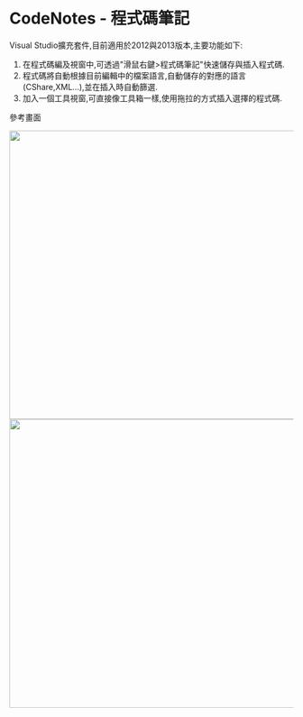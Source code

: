 CodeNotes - 程式碼筆記
=========

Visual Studio擴充套件,目前適用於2012與2013版本,主要功能如下:

1. 在程式碼編及視窗中,可透過"滑鼠右鍵>程式碼筆記"快速儲存與插入程式碼.
2. 程式碼將自動根據目前編輯中的檔案語言,自動儲存的對應的語言(CShare,XML...),並在插入時自動篩選.
3. 加入一個工具視窗,可直接像工具箱一樣,使用拖拉的方式插入選擇的程式碼.

參考畫面

<img border="0" src="http://1.bp.blogspot.com/-2Q_KbuivUgw/U1CXp5xI1GI/AAAAAAAABlE/wTPzSkEKHFg/s1600/SaveCode.png" height="512" width="640">
<br/>
<img border="0" src="http://2.bp.blogspot.com/-cvuRA7cOAtY/U1UBPyqeLrI/AAAAAAAABlc/Qcl8-iPYPUU/s1600/ToolWindow2.png" height="512" width="640">
